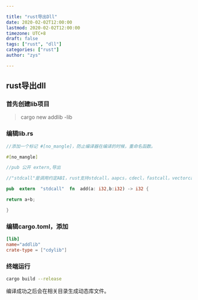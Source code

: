 ```yaml
---

title: "rust导出Dll"
date: 2020-02-02T12:00:00
lastmod: 2020-02-02T12:00:00
timezone: UTC+8
draft: false
tags: ["rust", "dll"]
categories: ["rust"]
author: "zys"

---
```


## rust导出dll

### 首先创建lib项目

> cargo new addlib -lib

### 编辑lib.rs
```rust
//添加一个标记 #[no_mangle]，防止编译器在编译的时候，重命名函数。

#[no_mangle]

//pub 公开 extern,导出

//"stdcall"是调用约定ABI，rust支持stdcall，aapcs，cdecl，fastcall，vectorcall，Rust，rust-intrinsic，system，C，win64，sysv64

pub  extern  "stdcall"  fn  add(a: i32,b:i32) -> i32 {

return a+b;

}
```


### 编辑cargo.toml，添加
```toml
[lib]
name="addlib"
crate-type = ["cdylib"]
```
### 终端运行
```sh
cargo build --release
```
编译成功之后会在相关目录生成动态库文件。
